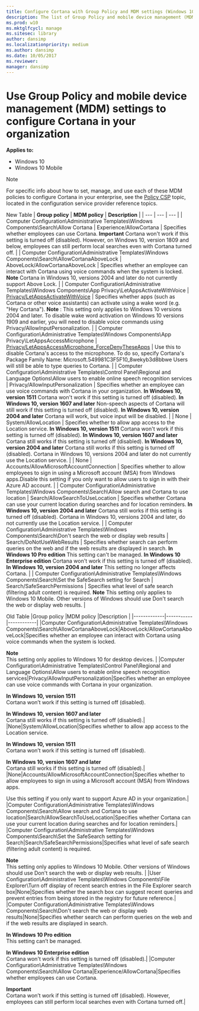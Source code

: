 ```yaml
---
title: Configure Cortana with Group Policy and MDM settings (Windows 10)
description: The list of Group Policy and mobile device management (MDM) policy settings that apply to Cortana at work.
ms.prod: w10
ms.mktglfcycl: manage
ms.sitesec: library
author: dansimp
ms.localizationpriority: medium
ms.author: dansimp
ms.date: 10/05/2017
ms.reviewer: 
manager: dansimp
---
```


# Use Group Policy and mobile device management (MDM) settings to configure Cortana in your organization
**Applies to:**

-   Windows 10
-   Windows 10 Mobile

>[!NOTE]
>For specific info about how to set, manage, and use each of these MDM policies to configure Cortana in your enterprise, see the [Policy CSP](https://docs.microsoft.com/en-us/windows/client-management/mdm/policy-configuration-service-provider) topic, located in the configuration service provider reference topics.

New Table
| **Group policy** | **MDM policy** | **Description** |
| --- | --- | --- |
| Computer Configuration\Administrative Templates\Windows Components\Search\Allow Cortana | Experience/AllowCortana | Specifies whether employees can use Cortana. **Important**
Cortana won&#39;t work if this setting is turned off (disabled). However, on Windows 10, version 1809 and below, employees can still perform local searches even with Cortana turned off. |
| Computer Configuration\Administrative Templates\Windows Components\Search\AllowCortanaAboveLock | AboveLock/AllowCortanaAboveLock | Specifies whether an employee can interact with Cortana using voice commands when the system is locked. **Note**
Cortana in Windows 10, versions 2004 and later do not currently support Above Lock. |
| Computer Configuration\Administrative Templates\Windows Components\App Privacy\LetAppsActivateWithVoice | [Privacy/LetAppsActivateWithVoice](https://docs.microsoft.com/en-us/windows/client-management/mdm/policy-csp-privacy#privacy-letappsactivatewithvoice) | Specifies whether apps (such as Cortana or other voice assistants) can activate using a wake word (e.g. &quot;Hey Cortana&quot;).
**Note** :
This setting only applies to Windows 10 versions 2004 and later. To disable wake word activation on Windows 10 versions 1909 and earlier, you will need to disable voice commands using Privacy/AllowInputPersonalization. |
| Computer Configuration\Administrative Templates\Windows Components\App Privacy\LetAppsAccessMicrophone | [Privacy/LetAppsAccessMicrophone\_ForceDenyTheseApps](https://docs.microsoft.com/en-us/windows/client-management/mdm/policy-csp-privacy#privacy-letappsaccessmicrophone-forcedenytheseapps) | Use this to disable Cortana&#39;s access to the microphone. To do so, specify Cortana&#39;s Package Family Name: Microsoft.549981C3F5F10\_8wekyb3d8bbwe
Users will still be able to type queries to Cortana. |
| Computer Configuration\Administrative Templates\Control Panel\Regional and Language Options\Allow users to enable online speech recognition services | Privacy/AllowInputPersonalization 
| Specifies whether an employee can use voice commands with Cortana in your organization. **In Windows 10, version 1511**
Cortana won&#39;t work if this setting is turned off (disabled). **In Windows 10, version 1607 and later**
Non-speech aspects of Cortana will still work if this setting is turned off (disabled). **In Windows 10, version 2004 and later** Cortana will work, but voice input will be disabled. |
| None | System/AllowLocation | Specifies whether to allow app access to the Location service. **In Windows 10, version 1511**
Cortana won&#39;t work if this setting is turned off (disabled). **In Windows 10, version 1607 and later**
Cortana still works if this setting is turned off (disabled). **In Windows 10, version 2004 and later** Cortana still works if this setting is turned off (disabled). Cortana in Windows 10, versions 2004 and later do not currently use the Location service. |
| None | Accounts/AllowMicrosoftAccountConnection | Specifies whether to allow employees to sign in using a Microsoft account (MSA) from Windows apps.Disable this setting if you only want to allow users to sign in with their Azure AD account. |
| Computer Configuration\Administrative Templates\Windows Components\Search\Allow search and Cortana to use location | Search/AllowSearchToUseLocation | Specifies whether Cortana can use your current location during searches and for location reminders. **In Windows 10, version 2004 and later** Cortana still works if this setting is turned off (disabled). Cortana in Windows 10, versions 2004 and later, do not currently use the Location service. |
| Computer Configuration\Administrative Templates\Windows Components\Search\Don&#39;t search the web or display web results | Search/DoNotUseWebResults | Specifies whether search can perform queries on the web and if the web results are displayed in search. **In Windows 10 Pro edition**
This setting can&#39;t be managed. **In Windows 10 Enterprise edition**
Cortana won&#39;t work if this setting is turned off (disabled). **In Windows 10, version 2004 and later** This setting no longer affects Cortana. |
| Computer Configuration\Administrative Templates\Windows Components\Search\Set the SafeSearch setting for Search | Search/SafeSearchPermissions | Specifies what level of safe search (filtering adult content) is required. **Note**
This setting only applies to Windows 10 Mobile. Other versions of Windows should use Don&#39;t search the web or display web results. |

Old Table
|Group policy |MDM policy |Description |
|-------------|-----------|------------|
|Computer Configuration\Administrative Templates\Windows Components\Search\AllowCortanaAboveLock|AboveLock/AllowCortanaAboveLock|Specifies whether an employee can interact with Cortana using voice commands when the system is locked.<p>**Note**<br>This setting only applies to Windows 10 for desktop devices. |
|Computer Configuration\Administrative Templates\Control Panel\Regional and Language Options\Allow users to enable online speech recognition services|Privacy/AllowInputPersonalization|Specifies whether an employee can use voice commands with Cortana in your organization.<p>**In Windows 10, version 1511**<br>Cortana won’t work if this setting is turned off (disabled).<p>**In Windows 10, version 1607 and later**<br>Cortana still works if this setting is turned off (disabled).|
|None|System/AllowLocation|Specifies whether to allow app access to the Location service.<p>**In Windows 10, version 1511**<br>Cortana won’t work if this setting is turned off (disabled).<p>**In Windows 10, version 1607 and later**<br>Cortana still works if this setting is turned off (disabled).|
|None|Accounts/AllowMicrosoftAccountConnection|Specifies whether to allow employees to sign in using a Microsoft account (MSA) from Windows apps.<p>Use this setting if you only want to support Azure AD in your organization.|
|Computer Configuration\Administrative Templates\Windows Components\Search\Allow search and Cortana to use location|Search/AllowSearchToUseLocation|Specifies whether Cortana can use your current location during searches and for location reminders.|
|Computer Configuration\Administrative Templates\Windows Components\Search\Set the SafeSearch setting for Search|Search/SafeSearchPermissions|Specifies what level of safe search (filtering adult content) is required.<p>**Note**<br>This setting only applies to Windows 10 Mobile. Other versions of Windows should use Don't search the web or display web results. |
|User Configuration\Administrative Templates\Windows Components\File Explorer\Turn off display of recent search entries in the File Explorer search box|None|Specifies whether the search box can suggest recent queries and prevent entries from being stored in the registry for future reference.|
|Computer Configuration\Administrative Templates\Windows Components\Search\Don't search the web or display web results|None|Specifies whether search can perform queries on the web and if the web results are displayed in search.<p>**In Windows 10 Pro edition**<br>This setting can’t be managed.<p>**In Windows 10 Enterprise edition**<br>Cortana won't work if this setting is turned off (disabled).|
|Computer Configuration\Administrative Templates\Windows Components\Search\Allow Cortana|Experience/AllowCortana|Specifies whether employees can use Cortana.<p>**Important**<br>Cortana won’t work if this setting is turned off (disabled). However, employees can still perform local searches even with Cortana turned off.|












